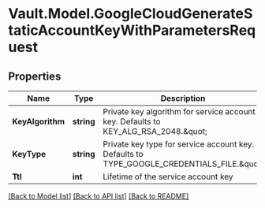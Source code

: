 # Vault.Model.GoogleCloudGenerateStaticAccountKeyWithParametersRequest

## Properties

Name | Type | Description | Notes
------------ | ------------- | ------------- | -------------
**KeyAlgorithm** | **string** | Private key algorithm for service account key. Defaults to KEY_ALG_RSA_2048.\&quot; | [optional] [default to "KEY_ALG_RSA_2048"]
**KeyType** | **string** | Private key type for service account key. Defaults to TYPE_GOOGLE_CREDENTIALS_FILE.\&quot; | [optional] [default to "TYPE_GOOGLE_CREDENTIALS_FILE"]
**Ttl** | **int** | Lifetime of the service account key | [optional] 

[[Back to Model list]](../README.md#documentation-for-models) [[Back to API list]](../README.md#documentation-for-api-endpoints) [[Back to README]](../README.md)


